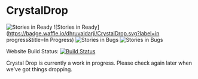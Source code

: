 # CrystalDrop

![Stories in Ready](https://badge.waffle.io/dhruvaldarji/CrystalDrop.svg?label=ready&title=Ready)   ![Stories in Ready](https://badge.waffle.io/dhruvaldarji/CrystalDrop.svg?label=in progress&title=In Progress)    ![Stories in Bugs](https://badge.waffle.io/dhruvaldarji/CrystalDrop.svg?label=bug&title=Bugs)    ![Stories in Bugs](https://badge.waffle.io/dhruvaldarji/CrystalDrop.svg?label=Maintenance&title=Maintenance)


Website Build Status: [![Build Status](https://travis-ci.org/dhruvaldarji/CrystalDrop.svg?branch=master)](https://travis-ci.org/dhruvaldarji/CrystalDrop)

Crystal Drop is currently a work in progress. Please check again later when we've got things dropping.
